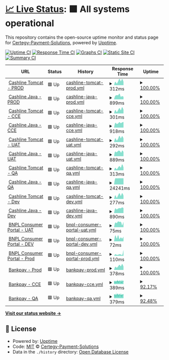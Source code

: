 # [📈 Live Status](https://Certegy-Payment-Solutions.github.io/cashline.uptime.monitor): <!--live status--> **🟩 All systems operational**

This repository contains the open-source uptime monitor and status page for [Certegy-Payment-Solutions](https://Certegy-Payment-Solutions.github.io/cashline.uptime.monitor), powered by [Upptime](https://github.com/upptime/upptime).

[![Uptime CI](https://github.com/Certegy-Payment-Solutions/cashline.uptime.monitor/workflows/Uptime%20CI/badge.svg)](https://github.com/Certegy-Payment-Solutions/cashline.uptime.tomcat/actions?query=workflow%3A%22Uptime+CI%22)
[![Response Time CI](https://github.com/Certegy-Payment-Solutions/cashline.uptime.monitor/workflows/Response%20Time%20CI/badge.svg)](https://github.com/Certegy-Payment-Solutions/cashline.uptime.tomcat/actions?query=workflow%3A%22Response+Time+CI%22)
[![Graphs CI](https://github.com/Certegy-Payment-Solutions/cashline.uptime.monitor/workflows/Graphs%20CI/badge.svg)](https://github.com/Certegy-Payment-Solutions/cashline.uptime.tomcat/actions?query=workflow%3A%22Graphs+CI%22)
[![Static Site CI](https://github.com/Certegy-Payment-Solutions/cashline.uptime.monitor/workflows/Static%20Site%20CI/badge.svg)](https://github.com/Certegy-Payment-Solutions/cashline.uptime.tomcat/actions?query=workflow%3A%22Static+Site+CI%22)
[![Summary CI](https://github.com/Certegy-Payment-Solutions/cashline.uptime.monitor/workflows/Summary%20CI/badge.svg)](https://github.com/Certegy-Payment-Solutions/cashline.uptime.tomcat/actions?query=workflow%3A%22Summary+CI%22)

<!--start: status pages-->
<!-- This summary is generated by Upptime (https://github.com/upptime/upptime) -->
<!-- Do not edit this manually, your changes will be overwritten -->
<!-- prettier-ignore -->
| URL | Status | History | Response Time | Uptime |
| --- | ------ | ------- | ------------- | ------ |
| <img alt="" src="https://icons.duckduckgo.com/ip3/certegycashline.com.ico" height="13"> [Cashline Tomcat - PROD](https://certegycashline.com/) | 🟩 Up | [cashline-tomcat-prod.yml](https://github.com/Certegy-Payment-Solutions/cashline.uptime.monitor/commits/HEAD/history/cashline-tomcat-prod.yml) | <details><summary><img alt="Response time graph" src="./graphs/cashline-tomcat-prod/response-time-week.png" height="20"> 312ms</summary><br><a href="https://Certegy-Payment-Solutions.github.io/cashline.uptime.monitor/history/cashline-tomcat-prod"><img alt="Response time 194" src="https://img.shields.io/endpoint?url=https%3A%2F%2Fraw.githubusercontent.com%2FCertegy-Payment-Solutions%2Fcashline.uptime.monitor%2FHEAD%2Fapi%2Fcashline-tomcat-prod%2Fresponse-time.json"></a><br><a href="https://Certegy-Payment-Solutions.github.io/cashline.uptime.monitor/history/cashline-tomcat-prod"><img alt="24-hour response time 453" src="https://img.shields.io/endpoint?url=https%3A%2F%2Fraw.githubusercontent.com%2FCertegy-Payment-Solutions%2Fcashline.uptime.monitor%2FHEAD%2Fapi%2Fcashline-tomcat-prod%2Fresponse-time-day.json"></a><br><a href="https://Certegy-Payment-Solutions.github.io/cashline.uptime.monitor/history/cashline-tomcat-prod"><img alt="7-day response time 312" src="https://img.shields.io/endpoint?url=https%3A%2F%2Fraw.githubusercontent.com%2FCertegy-Payment-Solutions%2Fcashline.uptime.monitor%2FHEAD%2Fapi%2Fcashline-tomcat-prod%2Fresponse-time-week.json"></a><br><a href="https://Certegy-Payment-Solutions.github.io/cashline.uptime.monitor/history/cashline-tomcat-prod"><img alt="30-day response time 286" src="https://img.shields.io/endpoint?url=https%3A%2F%2Fraw.githubusercontent.com%2FCertegy-Payment-Solutions%2Fcashline.uptime.monitor%2FHEAD%2Fapi%2Fcashline-tomcat-prod%2Fresponse-time-month.json"></a><br><a href="https://Certegy-Payment-Solutions.github.io/cashline.uptime.monitor/history/cashline-tomcat-prod"><img alt="1-year response time 194" src="https://img.shields.io/endpoint?url=https%3A%2F%2Fraw.githubusercontent.com%2FCertegy-Payment-Solutions%2Fcashline.uptime.monitor%2FHEAD%2Fapi%2Fcashline-tomcat-prod%2Fresponse-time-year.json"></a></details> | <details><summary><a href="https://Certegy-Payment-Solutions.github.io/cashline.uptime.monitor/history/cashline-tomcat-prod">100.00%</a></summary><a href="https://Certegy-Payment-Solutions.github.io/cashline.uptime.monitor/history/cashline-tomcat-prod"><img alt="All-time uptime 98.91%" src="https://img.shields.io/endpoint?url=https%3A%2F%2Fraw.githubusercontent.com%2FCertegy-Payment-Solutions%2Fcashline.uptime.monitor%2FHEAD%2Fapi%2Fcashline-tomcat-prod%2Fuptime.json"></a><br><a href="https://Certegy-Payment-Solutions.github.io/cashline.uptime.monitor/history/cashline-tomcat-prod"><img alt="24-hour uptime 100.00%" src="https://img.shields.io/endpoint?url=https%3A%2F%2Fraw.githubusercontent.com%2FCertegy-Payment-Solutions%2Fcashline.uptime.monitor%2FHEAD%2Fapi%2Fcashline-tomcat-prod%2Fuptime-day.json"></a><br><a href="https://Certegy-Payment-Solutions.github.io/cashline.uptime.monitor/history/cashline-tomcat-prod"><img alt="7-day uptime 100.00%" src="https://img.shields.io/endpoint?url=https%3A%2F%2Fraw.githubusercontent.com%2FCertegy-Payment-Solutions%2Fcashline.uptime.monitor%2FHEAD%2Fapi%2Fcashline-tomcat-prod%2Fuptime-week.json"></a><br><a href="https://Certegy-Payment-Solutions.github.io/cashline.uptime.monitor/history/cashline-tomcat-prod"><img alt="30-day uptime 100.00%" src="https://img.shields.io/endpoint?url=https%3A%2F%2Fraw.githubusercontent.com%2FCertegy-Payment-Solutions%2Fcashline.uptime.monitor%2FHEAD%2Fapi%2Fcashline-tomcat-prod%2Fuptime-month.json"></a><br><a href="https://Certegy-Payment-Solutions.github.io/cashline.uptime.monitor/history/cashline-tomcat-prod"><img alt="1-year uptime 98.91%" src="https://img.shields.io/endpoint?url=https%3A%2F%2Fraw.githubusercontent.com%2FCertegy-Payment-Solutions%2Fcashline.uptime.monitor%2FHEAD%2Fapi%2Fcashline-tomcat-prod%2Fuptime-year.json"></a></details>
| <img alt="" src="https://icons.duckduckgo.com/ip3/cashline.certegy.com.ico" height="13"> [Cashline Java - PROD](https://cashline.certegy.com/health) | 🟩 Up | [cashline-java-prod.yml](https://github.com/Certegy-Payment-Solutions/cashline.uptime.monitor/commits/HEAD/history/cashline-java-prod.yml) | <details><summary><img alt="Response time graph" src="./graphs/cashline-java-prod/response-time-week.png" height="20"> 899ms</summary><br><a href="https://Certegy-Payment-Solutions.github.io/cashline.uptime.monitor/history/cashline-java-prod"><img alt="Response time 680" src="https://img.shields.io/endpoint?url=https%3A%2F%2Fraw.githubusercontent.com%2FCertegy-Payment-Solutions%2Fcashline.uptime.monitor%2FHEAD%2Fapi%2Fcashline-java-prod%2Fresponse-time.json"></a><br><a href="https://Certegy-Payment-Solutions.github.io/cashline.uptime.monitor/history/cashline-java-prod"><img alt="24-hour response time 704" src="https://img.shields.io/endpoint?url=https%3A%2F%2Fraw.githubusercontent.com%2FCertegy-Payment-Solutions%2Fcashline.uptime.monitor%2FHEAD%2Fapi%2Fcashline-java-prod%2Fresponse-time-day.json"></a><br><a href="https://Certegy-Payment-Solutions.github.io/cashline.uptime.monitor/history/cashline-java-prod"><img alt="7-day response time 899" src="https://img.shields.io/endpoint?url=https%3A%2F%2Fraw.githubusercontent.com%2FCertegy-Payment-Solutions%2Fcashline.uptime.monitor%2FHEAD%2Fapi%2Fcashline-java-prod%2Fresponse-time-week.json"></a><br><a href="https://Certegy-Payment-Solutions.github.io/cashline.uptime.monitor/history/cashline-java-prod"><img alt="30-day response time 1031" src="https://img.shields.io/endpoint?url=https%3A%2F%2Fraw.githubusercontent.com%2FCertegy-Payment-Solutions%2Fcashline.uptime.monitor%2FHEAD%2Fapi%2Fcashline-java-prod%2Fresponse-time-month.json"></a><br><a href="https://Certegy-Payment-Solutions.github.io/cashline.uptime.monitor/history/cashline-java-prod"><img alt="1-year response time 680" src="https://img.shields.io/endpoint?url=https%3A%2F%2Fraw.githubusercontent.com%2FCertegy-Payment-Solutions%2Fcashline.uptime.monitor%2FHEAD%2Fapi%2Fcashline-java-prod%2Fresponse-time-year.json"></a></details> | <details><summary><a href="https://Certegy-Payment-Solutions.github.io/cashline.uptime.monitor/history/cashline-java-prod">100.00%</a></summary><a href="https://Certegy-Payment-Solutions.github.io/cashline.uptime.monitor/history/cashline-java-prod"><img alt="All-time uptime 98.91%" src="https://img.shields.io/endpoint?url=https%3A%2F%2Fraw.githubusercontent.com%2FCertegy-Payment-Solutions%2Fcashline.uptime.monitor%2FHEAD%2Fapi%2Fcashline-java-prod%2Fuptime.json"></a><br><a href="https://Certegy-Payment-Solutions.github.io/cashline.uptime.monitor/history/cashline-java-prod"><img alt="24-hour uptime 100.00%" src="https://img.shields.io/endpoint?url=https%3A%2F%2Fraw.githubusercontent.com%2FCertegy-Payment-Solutions%2Fcashline.uptime.monitor%2FHEAD%2Fapi%2Fcashline-java-prod%2Fuptime-day.json"></a><br><a href="https://Certegy-Payment-Solutions.github.io/cashline.uptime.monitor/history/cashline-java-prod"><img alt="7-day uptime 100.00%" src="https://img.shields.io/endpoint?url=https%3A%2F%2Fraw.githubusercontent.com%2FCertegy-Payment-Solutions%2Fcashline.uptime.monitor%2FHEAD%2Fapi%2Fcashline-java-prod%2Fuptime-week.json"></a><br><a href="https://Certegy-Payment-Solutions.github.io/cashline.uptime.monitor/history/cashline-java-prod"><img alt="30-day uptime 100.00%" src="https://img.shields.io/endpoint?url=https%3A%2F%2Fraw.githubusercontent.com%2FCertegy-Payment-Solutions%2Fcashline.uptime.monitor%2FHEAD%2Fapi%2Fcashline-java-prod%2Fuptime-month.json"></a><br><a href="https://Certegy-Payment-Solutions.github.io/cashline.uptime.monitor/history/cashline-java-prod"><img alt="1-year uptime 98.91%" src="https://img.shields.io/endpoint?url=https%3A%2F%2Fraw.githubusercontent.com%2FCertegy-Payment-Solutions%2Fcashline.uptime.monitor%2FHEAD%2Fapi%2Fcashline-java-prod%2Fuptime-year.json"></a></details>
| <img alt="" src="https://icons.duckduckgo.com/ip3/cce.certegycashline.com.ico" height="13"> [Cashline Tomcat - CCE](https://cce.certegycashline.com/) | 🟩 Up | [cashline-tomcat-cce.yml](https://github.com/Certegy-Payment-Solutions/cashline.uptime.monitor/commits/HEAD/history/cashline-tomcat-cce.yml) | <details><summary><img alt="Response time graph" src="./graphs/cashline-tomcat-cce/response-time-week.png" height="20"> 301ms</summary><br><a href="https://Certegy-Payment-Solutions.github.io/cashline.uptime.monitor/history/cashline-tomcat-cce"><img alt="Response time 197" src="https://img.shields.io/endpoint?url=https%3A%2F%2Fraw.githubusercontent.com%2FCertegy-Payment-Solutions%2Fcashline.uptime.monitor%2FHEAD%2Fapi%2Fcashline-tomcat-cce%2Fresponse-time.json"></a><br><a href="https://Certegy-Payment-Solutions.github.io/cashline.uptime.monitor/history/cashline-tomcat-cce"><img alt="24-hour response time 382" src="https://img.shields.io/endpoint?url=https%3A%2F%2Fraw.githubusercontent.com%2FCertegy-Payment-Solutions%2Fcashline.uptime.monitor%2FHEAD%2Fapi%2Fcashline-tomcat-cce%2Fresponse-time-day.json"></a><br><a href="https://Certegy-Payment-Solutions.github.io/cashline.uptime.monitor/history/cashline-tomcat-cce"><img alt="7-day response time 301" src="https://img.shields.io/endpoint?url=https%3A%2F%2Fraw.githubusercontent.com%2FCertegy-Payment-Solutions%2Fcashline.uptime.monitor%2FHEAD%2Fapi%2Fcashline-tomcat-cce%2Fresponse-time-week.json"></a><br><a href="https://Certegy-Payment-Solutions.github.io/cashline.uptime.monitor/history/cashline-tomcat-cce"><img alt="30-day response time 275" src="https://img.shields.io/endpoint?url=https%3A%2F%2Fraw.githubusercontent.com%2FCertegy-Payment-Solutions%2Fcashline.uptime.monitor%2FHEAD%2Fapi%2Fcashline-tomcat-cce%2Fresponse-time-month.json"></a><br><a href="https://Certegy-Payment-Solutions.github.io/cashline.uptime.monitor/history/cashline-tomcat-cce"><img alt="1-year response time 197" src="https://img.shields.io/endpoint?url=https%3A%2F%2Fraw.githubusercontent.com%2FCertegy-Payment-Solutions%2Fcashline.uptime.monitor%2FHEAD%2Fapi%2Fcashline-tomcat-cce%2Fresponse-time-year.json"></a></details> | <details><summary><a href="https://Certegy-Payment-Solutions.github.io/cashline.uptime.monitor/history/cashline-tomcat-cce">100.00%</a></summary><a href="https://Certegy-Payment-Solutions.github.io/cashline.uptime.monitor/history/cashline-tomcat-cce"><img alt="All-time uptime 99.22%" src="https://img.shields.io/endpoint?url=https%3A%2F%2Fraw.githubusercontent.com%2FCertegy-Payment-Solutions%2Fcashline.uptime.monitor%2FHEAD%2Fapi%2Fcashline-tomcat-cce%2Fuptime.json"></a><br><a href="https://Certegy-Payment-Solutions.github.io/cashline.uptime.monitor/history/cashline-tomcat-cce"><img alt="24-hour uptime 100.00%" src="https://img.shields.io/endpoint?url=https%3A%2F%2Fraw.githubusercontent.com%2FCertegy-Payment-Solutions%2Fcashline.uptime.monitor%2FHEAD%2Fapi%2Fcashline-tomcat-cce%2Fuptime-day.json"></a><br><a href="https://Certegy-Payment-Solutions.github.io/cashline.uptime.monitor/history/cashline-tomcat-cce"><img alt="7-day uptime 100.00%" src="https://img.shields.io/endpoint?url=https%3A%2F%2Fraw.githubusercontent.com%2FCertegy-Payment-Solutions%2Fcashline.uptime.monitor%2FHEAD%2Fapi%2Fcashline-tomcat-cce%2Fuptime-week.json"></a><br><a href="https://Certegy-Payment-Solutions.github.io/cashline.uptime.monitor/history/cashline-tomcat-cce"><img alt="30-day uptime 100.00%" src="https://img.shields.io/endpoint?url=https%3A%2F%2Fraw.githubusercontent.com%2FCertegy-Payment-Solutions%2Fcashline.uptime.monitor%2FHEAD%2Fapi%2Fcashline-tomcat-cce%2Fuptime-month.json"></a><br><a href="https://Certegy-Payment-Solutions.github.io/cashline.uptime.monitor/history/cashline-tomcat-cce"><img alt="1-year uptime 99.22%" src="https://img.shields.io/endpoint?url=https%3A%2F%2Fraw.githubusercontent.com%2FCertegy-Payment-Solutions%2Fcashline.uptime.monitor%2FHEAD%2Fapi%2Fcashline-tomcat-cce%2Fuptime-year.json"></a></details>
| <img alt="" src="https://icons.duckduckgo.com/ip3/cce.cashline.certegy.com.ico" height="13"> [Cashline Java - CCE](https://cce.cashline.certegy.com/health) | 🟩 Up | [cashline-java-cce.yml](https://github.com/Certegy-Payment-Solutions/cashline.uptime.monitor/commits/HEAD/history/cashline-java-cce.yml) | <details><summary><img alt="Response time graph" src="./graphs/cashline-java-cce/response-time-week.png" height="20"> 918ms</summary><br><a href="https://Certegy-Payment-Solutions.github.io/cashline.uptime.monitor/history/cashline-java-cce"><img alt="Response time 2161" src="https://img.shields.io/endpoint?url=https%3A%2F%2Fraw.githubusercontent.com%2FCertegy-Payment-Solutions%2Fcashline.uptime.monitor%2FHEAD%2Fapi%2Fcashline-java-cce%2Fresponse-time.json"></a><br><a href="https://Certegy-Payment-Solutions.github.io/cashline.uptime.monitor/history/cashline-java-cce"><img alt="24-hour response time 1002" src="https://img.shields.io/endpoint?url=https%3A%2F%2Fraw.githubusercontent.com%2FCertegy-Payment-Solutions%2Fcashline.uptime.monitor%2FHEAD%2Fapi%2Fcashline-java-cce%2Fresponse-time-day.json"></a><br><a href="https://Certegy-Payment-Solutions.github.io/cashline.uptime.monitor/history/cashline-java-cce"><img alt="7-day response time 918" src="https://img.shields.io/endpoint?url=https%3A%2F%2Fraw.githubusercontent.com%2FCertegy-Payment-Solutions%2Fcashline.uptime.monitor%2FHEAD%2Fapi%2Fcashline-java-cce%2Fresponse-time-week.json"></a><br><a href="https://Certegy-Payment-Solutions.github.io/cashline.uptime.monitor/history/cashline-java-cce"><img alt="30-day response time 975" src="https://img.shields.io/endpoint?url=https%3A%2F%2Fraw.githubusercontent.com%2FCertegy-Payment-Solutions%2Fcashline.uptime.monitor%2FHEAD%2Fapi%2Fcashline-java-cce%2Fresponse-time-month.json"></a><br><a href="https://Certegy-Payment-Solutions.github.io/cashline.uptime.monitor/history/cashline-java-cce"><img alt="1-year response time 2161" src="https://img.shields.io/endpoint?url=https%3A%2F%2Fraw.githubusercontent.com%2FCertegy-Payment-Solutions%2Fcashline.uptime.monitor%2FHEAD%2Fapi%2Fcashline-java-cce%2Fresponse-time-year.json"></a></details> | <details><summary><a href="https://Certegy-Payment-Solutions.github.io/cashline.uptime.monitor/history/cashline-java-cce">100.00%</a></summary><a href="https://Certegy-Payment-Solutions.github.io/cashline.uptime.monitor/history/cashline-java-cce"><img alt="All-time uptime 98.77%" src="https://img.shields.io/endpoint?url=https%3A%2F%2Fraw.githubusercontent.com%2FCertegy-Payment-Solutions%2Fcashline.uptime.monitor%2FHEAD%2Fapi%2Fcashline-java-cce%2Fuptime.json"></a><br><a href="https://Certegy-Payment-Solutions.github.io/cashline.uptime.monitor/history/cashline-java-cce"><img alt="24-hour uptime 100.00%" src="https://img.shields.io/endpoint?url=https%3A%2F%2Fraw.githubusercontent.com%2FCertegy-Payment-Solutions%2Fcashline.uptime.monitor%2FHEAD%2Fapi%2Fcashline-java-cce%2Fuptime-day.json"></a><br><a href="https://Certegy-Payment-Solutions.github.io/cashline.uptime.monitor/history/cashline-java-cce"><img alt="7-day uptime 100.00%" src="https://img.shields.io/endpoint?url=https%3A%2F%2Fraw.githubusercontent.com%2FCertegy-Payment-Solutions%2Fcashline.uptime.monitor%2FHEAD%2Fapi%2Fcashline-java-cce%2Fuptime-week.json"></a><br><a href="https://Certegy-Payment-Solutions.github.io/cashline.uptime.monitor/history/cashline-java-cce"><img alt="30-day uptime 100.00%" src="https://img.shields.io/endpoint?url=https%3A%2F%2Fraw.githubusercontent.com%2FCertegy-Payment-Solutions%2Fcashline.uptime.monitor%2FHEAD%2Fapi%2Fcashline-java-cce%2Fuptime-month.json"></a><br><a href="https://Certegy-Payment-Solutions.github.io/cashline.uptime.monitor/history/cashline-java-cce"><img alt="1-year uptime 98.77%" src="https://img.shields.io/endpoint?url=https%3A%2F%2Fraw.githubusercontent.com%2FCertegy-Payment-Solutions%2Fcashline.uptime.monitor%2FHEAD%2Fapi%2Fcashline-java-cce%2Fuptime-year.json"></a></details>
| <img alt="" src="https://icons.duckduckgo.com/ip3/uat.certegycashline.com.ico" height="13"> [Cashline Tomcat - UAT](https://uat.certegycashline.com/) | 🟩 Up | [cashline-tomcat-uat.yml](https://github.com/Certegy-Payment-Solutions/cashline.uptime.monitor/commits/HEAD/history/cashline-tomcat-uat.yml) | <details><summary><img alt="Response time graph" src="./graphs/cashline-tomcat-uat/response-time-week.png" height="20"> 292ms</summary><br><a href="https://Certegy-Payment-Solutions.github.io/cashline.uptime.monitor/history/cashline-tomcat-uat"><img alt="Response time 227" src="https://img.shields.io/endpoint?url=https%3A%2F%2Fraw.githubusercontent.com%2FCertegy-Payment-Solutions%2Fcashline.uptime.monitor%2FHEAD%2Fapi%2Fcashline-tomcat-uat%2Fresponse-time.json"></a><br><a href="https://Certegy-Payment-Solutions.github.io/cashline.uptime.monitor/history/cashline-tomcat-uat"><img alt="24-hour response time 367" src="https://img.shields.io/endpoint?url=https%3A%2F%2Fraw.githubusercontent.com%2FCertegy-Payment-Solutions%2Fcashline.uptime.monitor%2FHEAD%2Fapi%2Fcashline-tomcat-uat%2Fresponse-time-day.json"></a><br><a href="https://Certegy-Payment-Solutions.github.io/cashline.uptime.monitor/history/cashline-tomcat-uat"><img alt="7-day response time 292" src="https://img.shields.io/endpoint?url=https%3A%2F%2Fraw.githubusercontent.com%2FCertegy-Payment-Solutions%2Fcashline.uptime.monitor%2FHEAD%2Fapi%2Fcashline-tomcat-uat%2Fresponse-time-week.json"></a><br><a href="https://Certegy-Payment-Solutions.github.io/cashline.uptime.monitor/history/cashline-tomcat-uat"><img alt="30-day response time 270" src="https://img.shields.io/endpoint?url=https%3A%2F%2Fraw.githubusercontent.com%2FCertegy-Payment-Solutions%2Fcashline.uptime.monitor%2FHEAD%2Fapi%2Fcashline-tomcat-uat%2Fresponse-time-month.json"></a><br><a href="https://Certegy-Payment-Solutions.github.io/cashline.uptime.monitor/history/cashline-tomcat-uat"><img alt="1-year response time 227" src="https://img.shields.io/endpoint?url=https%3A%2F%2Fraw.githubusercontent.com%2FCertegy-Payment-Solutions%2Fcashline.uptime.monitor%2FHEAD%2Fapi%2Fcashline-tomcat-uat%2Fresponse-time-year.json"></a></details> | <details><summary><a href="https://Certegy-Payment-Solutions.github.io/cashline.uptime.monitor/history/cashline-tomcat-uat">100.00%</a></summary><a href="https://Certegy-Payment-Solutions.github.io/cashline.uptime.monitor/history/cashline-tomcat-uat"><img alt="All-time uptime 99.22%" src="https://img.shields.io/endpoint?url=https%3A%2F%2Fraw.githubusercontent.com%2FCertegy-Payment-Solutions%2Fcashline.uptime.monitor%2FHEAD%2Fapi%2Fcashline-tomcat-uat%2Fuptime.json"></a><br><a href="https://Certegy-Payment-Solutions.github.io/cashline.uptime.monitor/history/cashline-tomcat-uat"><img alt="24-hour uptime 100.00%" src="https://img.shields.io/endpoint?url=https%3A%2F%2Fraw.githubusercontent.com%2FCertegy-Payment-Solutions%2Fcashline.uptime.monitor%2FHEAD%2Fapi%2Fcashline-tomcat-uat%2Fuptime-day.json"></a><br><a href="https://Certegy-Payment-Solutions.github.io/cashline.uptime.monitor/history/cashline-tomcat-uat"><img alt="7-day uptime 100.00%" src="https://img.shields.io/endpoint?url=https%3A%2F%2Fraw.githubusercontent.com%2FCertegy-Payment-Solutions%2Fcashline.uptime.monitor%2FHEAD%2Fapi%2Fcashline-tomcat-uat%2Fuptime-week.json"></a><br><a href="https://Certegy-Payment-Solutions.github.io/cashline.uptime.monitor/history/cashline-tomcat-uat"><img alt="30-day uptime 100.00%" src="https://img.shields.io/endpoint?url=https%3A%2F%2Fraw.githubusercontent.com%2FCertegy-Payment-Solutions%2Fcashline.uptime.monitor%2FHEAD%2Fapi%2Fcashline-tomcat-uat%2Fuptime-month.json"></a><br><a href="https://Certegy-Payment-Solutions.github.io/cashline.uptime.monitor/history/cashline-tomcat-uat"><img alt="1-year uptime 99.22%" src="https://img.shields.io/endpoint?url=https%3A%2F%2Fraw.githubusercontent.com%2FCertegy-Payment-Solutions%2Fcashline.uptime.monitor%2FHEAD%2Fapi%2Fcashline-tomcat-uat%2Fuptime-year.json"></a></details>
| <img alt="" src="https://icons.duckduckgo.com/ip3/uat.cashline.certegy.com.ico" height="13"> [Cashline Java - UAT](https://uat.cashline.certegy.com/health) | 🟩 Up | [cashline-java-uat.yml](https://github.com/Certegy-Payment-Solutions/cashline.uptime.monitor/commits/HEAD/history/cashline-java-uat.yml) | <details><summary><img alt="Response time graph" src="./graphs/cashline-java-uat/response-time-week.png" height="20"> 889ms</summary><br><a href="https://Certegy-Payment-Solutions.github.io/cashline.uptime.monitor/history/cashline-java-uat"><img alt="Response time 731" src="https://img.shields.io/endpoint?url=https%3A%2F%2Fraw.githubusercontent.com%2FCertegy-Payment-Solutions%2Fcashline.uptime.monitor%2FHEAD%2Fapi%2Fcashline-java-uat%2Fresponse-time.json"></a><br><a href="https://Certegy-Payment-Solutions.github.io/cashline.uptime.monitor/history/cashline-java-uat"><img alt="24-hour response time 974" src="https://img.shields.io/endpoint?url=https%3A%2F%2Fraw.githubusercontent.com%2FCertegy-Payment-Solutions%2Fcashline.uptime.monitor%2FHEAD%2Fapi%2Fcashline-java-uat%2Fresponse-time-day.json"></a><br><a href="https://Certegy-Payment-Solutions.github.io/cashline.uptime.monitor/history/cashline-java-uat"><img alt="7-day response time 889" src="https://img.shields.io/endpoint?url=https%3A%2F%2Fraw.githubusercontent.com%2FCertegy-Payment-Solutions%2Fcashline.uptime.monitor%2FHEAD%2Fapi%2Fcashline-java-uat%2Fresponse-time-week.json"></a><br><a href="https://Certegy-Payment-Solutions.github.io/cashline.uptime.monitor/history/cashline-java-uat"><img alt="30-day response time 948" src="https://img.shields.io/endpoint?url=https%3A%2F%2Fraw.githubusercontent.com%2FCertegy-Payment-Solutions%2Fcashline.uptime.monitor%2FHEAD%2Fapi%2Fcashline-java-uat%2Fresponse-time-month.json"></a><br><a href="https://Certegy-Payment-Solutions.github.io/cashline.uptime.monitor/history/cashline-java-uat"><img alt="1-year response time 731" src="https://img.shields.io/endpoint?url=https%3A%2F%2Fraw.githubusercontent.com%2FCertegy-Payment-Solutions%2Fcashline.uptime.monitor%2FHEAD%2Fapi%2Fcashline-java-uat%2Fresponse-time-year.json"></a></details> | <details><summary><a href="https://Certegy-Payment-Solutions.github.io/cashline.uptime.monitor/history/cashline-java-uat">100.00%</a></summary><a href="https://Certegy-Payment-Solutions.github.io/cashline.uptime.monitor/history/cashline-java-uat"><img alt="All-time uptime 98.76%" src="https://img.shields.io/endpoint?url=https%3A%2F%2Fraw.githubusercontent.com%2FCertegy-Payment-Solutions%2Fcashline.uptime.monitor%2FHEAD%2Fapi%2Fcashline-java-uat%2Fuptime.json"></a><br><a href="https://Certegy-Payment-Solutions.github.io/cashline.uptime.monitor/history/cashline-java-uat"><img alt="24-hour uptime 100.00%" src="https://img.shields.io/endpoint?url=https%3A%2F%2Fraw.githubusercontent.com%2FCertegy-Payment-Solutions%2Fcashline.uptime.monitor%2FHEAD%2Fapi%2Fcashline-java-uat%2Fuptime-day.json"></a><br><a href="https://Certegy-Payment-Solutions.github.io/cashline.uptime.monitor/history/cashline-java-uat"><img alt="7-day uptime 100.00%" src="https://img.shields.io/endpoint?url=https%3A%2F%2Fraw.githubusercontent.com%2FCertegy-Payment-Solutions%2Fcashline.uptime.monitor%2FHEAD%2Fapi%2Fcashline-java-uat%2Fuptime-week.json"></a><br><a href="https://Certegy-Payment-Solutions.github.io/cashline.uptime.monitor/history/cashline-java-uat"><img alt="30-day uptime 100.00%" src="https://img.shields.io/endpoint?url=https%3A%2F%2Fraw.githubusercontent.com%2FCertegy-Payment-Solutions%2Fcashline.uptime.monitor%2FHEAD%2Fapi%2Fcashline-java-uat%2Fuptime-month.json"></a><br><a href="https://Certegy-Payment-Solutions.github.io/cashline.uptime.monitor/history/cashline-java-uat"><img alt="1-year uptime 98.76%" src="https://img.shields.io/endpoint?url=https%3A%2F%2Fraw.githubusercontent.com%2FCertegy-Payment-Solutions%2Fcashline.uptime.monitor%2FHEAD%2Fapi%2Fcashline-java-uat%2Fuptime-year.json"></a></details>
| <img alt="" src="https://icons.duckduckgo.com/ip3/qa.certegycashline.com.ico" height="13"> [Cashline Tomcat - QA](https://qa.certegycashline.com/) | 🟩 Up | [cashline-tomcat-qa.yml](https://github.com/Certegy-Payment-Solutions/cashline.uptime.monitor/commits/HEAD/history/cashline-tomcat-qa.yml) | <details><summary><img alt="Response time graph" src="./graphs/cashline-tomcat-qa/response-time-week.png" height="20"> 313ms</summary><br><a href="https://Certegy-Payment-Solutions.github.io/cashline.uptime.monitor/history/cashline-tomcat-qa"><img alt="Response time 265" src="https://img.shields.io/endpoint?url=https%3A%2F%2Fraw.githubusercontent.com%2FCertegy-Payment-Solutions%2Fcashline.uptime.monitor%2FHEAD%2Fapi%2Fcashline-tomcat-qa%2Fresponse-time.json"></a><br><a href="https://Certegy-Payment-Solutions.github.io/cashline.uptime.monitor/history/cashline-tomcat-qa"><img alt="24-hour response time 405" src="https://img.shields.io/endpoint?url=https%3A%2F%2Fraw.githubusercontent.com%2FCertegy-Payment-Solutions%2Fcashline.uptime.monitor%2FHEAD%2Fapi%2Fcashline-tomcat-qa%2Fresponse-time-day.json"></a><br><a href="https://Certegy-Payment-Solutions.github.io/cashline.uptime.monitor/history/cashline-tomcat-qa"><img alt="7-day response time 313" src="https://img.shields.io/endpoint?url=https%3A%2F%2Fraw.githubusercontent.com%2FCertegy-Payment-Solutions%2Fcashline.uptime.monitor%2FHEAD%2Fapi%2Fcashline-tomcat-qa%2Fresponse-time-week.json"></a><br><a href="https://Certegy-Payment-Solutions.github.io/cashline.uptime.monitor/history/cashline-tomcat-qa"><img alt="30-day response time 271" src="https://img.shields.io/endpoint?url=https%3A%2F%2Fraw.githubusercontent.com%2FCertegy-Payment-Solutions%2Fcashline.uptime.monitor%2FHEAD%2Fapi%2Fcashline-tomcat-qa%2Fresponse-time-month.json"></a><br><a href="https://Certegy-Payment-Solutions.github.io/cashline.uptime.monitor/history/cashline-tomcat-qa"><img alt="1-year response time 265" src="https://img.shields.io/endpoint?url=https%3A%2F%2Fraw.githubusercontent.com%2FCertegy-Payment-Solutions%2Fcashline.uptime.monitor%2FHEAD%2Fapi%2Fcashline-tomcat-qa%2Fresponse-time-year.json"></a></details> | <details><summary><a href="https://Certegy-Payment-Solutions.github.io/cashline.uptime.monitor/history/cashline-tomcat-qa">100.00%</a></summary><a href="https://Certegy-Payment-Solutions.github.io/cashline.uptime.monitor/history/cashline-tomcat-qa"><img alt="All-time uptime 100.00%" src="https://img.shields.io/endpoint?url=https%3A%2F%2Fraw.githubusercontent.com%2FCertegy-Payment-Solutions%2Fcashline.uptime.monitor%2FHEAD%2Fapi%2Fcashline-tomcat-qa%2Fuptime.json"></a><br><a href="https://Certegy-Payment-Solutions.github.io/cashline.uptime.monitor/history/cashline-tomcat-qa"><img alt="24-hour uptime 100.00%" src="https://img.shields.io/endpoint?url=https%3A%2F%2Fraw.githubusercontent.com%2FCertegy-Payment-Solutions%2Fcashline.uptime.monitor%2FHEAD%2Fapi%2Fcashline-tomcat-qa%2Fuptime-day.json"></a><br><a href="https://Certegy-Payment-Solutions.github.io/cashline.uptime.monitor/history/cashline-tomcat-qa"><img alt="7-day uptime 100.00%" src="https://img.shields.io/endpoint?url=https%3A%2F%2Fraw.githubusercontent.com%2FCertegy-Payment-Solutions%2Fcashline.uptime.monitor%2FHEAD%2Fapi%2Fcashline-tomcat-qa%2Fuptime-week.json"></a><br><a href="https://Certegy-Payment-Solutions.github.io/cashline.uptime.monitor/history/cashline-tomcat-qa"><img alt="30-day uptime 100.00%" src="https://img.shields.io/endpoint?url=https%3A%2F%2Fraw.githubusercontent.com%2FCertegy-Payment-Solutions%2Fcashline.uptime.monitor%2FHEAD%2Fapi%2Fcashline-tomcat-qa%2Fuptime-month.json"></a><br><a href="https://Certegy-Payment-Solutions.github.io/cashline.uptime.monitor/history/cashline-tomcat-qa"><img alt="1-year uptime 100.00%" src="https://img.shields.io/endpoint?url=https%3A%2F%2Fraw.githubusercontent.com%2FCertegy-Payment-Solutions%2Fcashline.uptime.monitor%2FHEAD%2Fapi%2Fcashline-tomcat-qa%2Fuptime-year.json"></a></details>
| <img alt="" src="https://icons.duckduckgo.com/ip3/qa.cashline.certegy.com.ico" height="13"> [Cashline Java - QA](https://qa.cashline.certegy.com/health) | 🟩 Up | [cashline-java-qa.yml](https://github.com/Certegy-Payment-Solutions/cashline.uptime.monitor/commits/HEAD/history/cashline-java-qa.yml) | <details><summary><img alt="Response time graph" src="./graphs/cashline-java-qa/response-time-week.png" height="20"> 24241ms</summary><br><a href="https://Certegy-Payment-Solutions.github.io/cashline.uptime.monitor/history/cashline-java-qa"><img alt="Response time 11590" src="https://img.shields.io/endpoint?url=https%3A%2F%2Fraw.githubusercontent.com%2FCertegy-Payment-Solutions%2Fcashline.uptime.monitor%2FHEAD%2Fapi%2Fcashline-java-qa%2Fresponse-time.json"></a><br><a href="https://Certegy-Payment-Solutions.github.io/cashline.uptime.monitor/history/cashline-java-qa"><img alt="24-hour response time 24309" src="https://img.shields.io/endpoint?url=https%3A%2F%2Fraw.githubusercontent.com%2FCertegy-Payment-Solutions%2Fcashline.uptime.monitor%2FHEAD%2Fapi%2Fcashline-java-qa%2Fresponse-time-day.json"></a><br><a href="https://Certegy-Payment-Solutions.github.io/cashline.uptime.monitor/history/cashline-java-qa"><img alt="7-day response time 24241" src="https://img.shields.io/endpoint?url=https%3A%2F%2Fraw.githubusercontent.com%2FCertegy-Payment-Solutions%2Fcashline.uptime.monitor%2FHEAD%2Fapi%2Fcashline-java-qa%2Fresponse-time-week.json"></a><br><a href="https://Certegy-Payment-Solutions.github.io/cashline.uptime.monitor/history/cashline-java-qa"><img alt="30-day response time 24227" src="https://img.shields.io/endpoint?url=https%3A%2F%2Fraw.githubusercontent.com%2FCertegy-Payment-Solutions%2Fcashline.uptime.monitor%2FHEAD%2Fapi%2Fcashline-java-qa%2Fresponse-time-month.json"></a><br><a href="https://Certegy-Payment-Solutions.github.io/cashline.uptime.monitor/history/cashline-java-qa"><img alt="1-year response time 11590" src="https://img.shields.io/endpoint?url=https%3A%2F%2Fraw.githubusercontent.com%2FCertegy-Payment-Solutions%2Fcashline.uptime.monitor%2FHEAD%2Fapi%2Fcashline-java-qa%2Fresponse-time-year.json"></a></details> | <details><summary><a href="https://Certegy-Payment-Solutions.github.io/cashline.uptime.monitor/history/cashline-java-qa">100.00%</a></summary><a href="https://Certegy-Payment-Solutions.github.io/cashline.uptime.monitor/history/cashline-java-qa"><img alt="All-time uptime 79.61%" src="https://img.shields.io/endpoint?url=https%3A%2F%2Fraw.githubusercontent.com%2FCertegy-Payment-Solutions%2Fcashline.uptime.monitor%2FHEAD%2Fapi%2Fcashline-java-qa%2Fuptime.json"></a><br><a href="https://Certegy-Payment-Solutions.github.io/cashline.uptime.monitor/history/cashline-java-qa"><img alt="24-hour uptime 100.00%" src="https://img.shields.io/endpoint?url=https%3A%2F%2Fraw.githubusercontent.com%2FCertegy-Payment-Solutions%2Fcashline.uptime.monitor%2FHEAD%2Fapi%2Fcashline-java-qa%2Fuptime-day.json"></a><br><a href="https://Certegy-Payment-Solutions.github.io/cashline.uptime.monitor/history/cashline-java-qa"><img alt="7-day uptime 100.00%" src="https://img.shields.io/endpoint?url=https%3A%2F%2Fraw.githubusercontent.com%2FCertegy-Payment-Solutions%2Fcashline.uptime.monitor%2FHEAD%2Fapi%2Fcashline-java-qa%2Fuptime-week.json"></a><br><a href="https://Certegy-Payment-Solutions.github.io/cashline.uptime.monitor/history/cashline-java-qa"><img alt="30-day uptime 100.00%" src="https://img.shields.io/endpoint?url=https%3A%2F%2Fraw.githubusercontent.com%2FCertegy-Payment-Solutions%2Fcashline.uptime.monitor%2FHEAD%2Fapi%2Fcashline-java-qa%2Fuptime-month.json"></a><br><a href="https://Certegy-Payment-Solutions.github.io/cashline.uptime.monitor/history/cashline-java-qa"><img alt="1-year uptime 79.61%" src="https://img.shields.io/endpoint?url=https%3A%2F%2Fraw.githubusercontent.com%2FCertegy-Payment-Solutions%2Fcashline.uptime.monitor%2FHEAD%2Fapi%2Fcashline-java-qa%2Fuptime-year.json"></a></details>
| <img alt="" src="https://icons.duckduckgo.com/ip3/dev.certegycashline.com.ico" height="13"> [Cashline Tomcat - Dev](https://dev.certegycashline.com/) | 🟩 Up | [cashline-tomcat-dev.yml](https://github.com/Certegy-Payment-Solutions/cashline.uptime.monitor/commits/HEAD/history/cashline-tomcat-dev.yml) | <details><summary><img alt="Response time graph" src="./graphs/cashline-tomcat-dev/response-time-week.png" height="20"> 277ms</summary><br><a href="https://Certegy-Payment-Solutions.github.io/cashline.uptime.monitor/history/cashline-tomcat-dev"><img alt="Response time 250" src="https://img.shields.io/endpoint?url=https%3A%2F%2Fraw.githubusercontent.com%2FCertegy-Payment-Solutions%2Fcashline.uptime.monitor%2FHEAD%2Fapi%2Fcashline-tomcat-dev%2Fresponse-time.json"></a><br><a href="https://Certegy-Payment-Solutions.github.io/cashline.uptime.monitor/history/cashline-tomcat-dev"><img alt="24-hour response time 409" src="https://img.shields.io/endpoint?url=https%3A%2F%2Fraw.githubusercontent.com%2FCertegy-Payment-Solutions%2Fcashline.uptime.monitor%2FHEAD%2Fapi%2Fcashline-tomcat-dev%2Fresponse-time-day.json"></a><br><a href="https://Certegy-Payment-Solutions.github.io/cashline.uptime.monitor/history/cashline-tomcat-dev"><img alt="7-day response time 277" src="https://img.shields.io/endpoint?url=https%3A%2F%2Fraw.githubusercontent.com%2FCertegy-Payment-Solutions%2Fcashline.uptime.monitor%2FHEAD%2Fapi%2Fcashline-tomcat-dev%2Fresponse-time-week.json"></a><br><a href="https://Certegy-Payment-Solutions.github.io/cashline.uptime.monitor/history/cashline-tomcat-dev"><img alt="30-day response time 256" src="https://img.shields.io/endpoint?url=https%3A%2F%2Fraw.githubusercontent.com%2FCertegy-Payment-Solutions%2Fcashline.uptime.monitor%2FHEAD%2Fapi%2Fcashline-tomcat-dev%2Fresponse-time-month.json"></a><br><a href="https://Certegy-Payment-Solutions.github.io/cashline.uptime.monitor/history/cashline-tomcat-dev"><img alt="1-year response time 250" src="https://img.shields.io/endpoint?url=https%3A%2F%2Fraw.githubusercontent.com%2FCertegy-Payment-Solutions%2Fcashline.uptime.monitor%2FHEAD%2Fapi%2Fcashline-tomcat-dev%2Fresponse-time-year.json"></a></details> | <details><summary><a href="https://Certegy-Payment-Solutions.github.io/cashline.uptime.monitor/history/cashline-tomcat-dev">100.00%</a></summary><a href="https://Certegy-Payment-Solutions.github.io/cashline.uptime.monitor/history/cashline-tomcat-dev"><img alt="All-time uptime 46.48%" src="https://img.shields.io/endpoint?url=https%3A%2F%2Fraw.githubusercontent.com%2FCertegy-Payment-Solutions%2Fcashline.uptime.monitor%2FHEAD%2Fapi%2Fcashline-tomcat-dev%2Fuptime.json"></a><br><a href="https://Certegy-Payment-Solutions.github.io/cashline.uptime.monitor/history/cashline-tomcat-dev"><img alt="24-hour uptime 100.00%" src="https://img.shields.io/endpoint?url=https%3A%2F%2Fraw.githubusercontent.com%2FCertegy-Payment-Solutions%2Fcashline.uptime.monitor%2FHEAD%2Fapi%2Fcashline-tomcat-dev%2Fuptime-day.json"></a><br><a href="https://Certegy-Payment-Solutions.github.io/cashline.uptime.monitor/history/cashline-tomcat-dev"><img alt="7-day uptime 100.00%" src="https://img.shields.io/endpoint?url=https%3A%2F%2Fraw.githubusercontent.com%2FCertegy-Payment-Solutions%2Fcashline.uptime.monitor%2FHEAD%2Fapi%2Fcashline-tomcat-dev%2Fuptime-week.json"></a><br><a href="https://Certegy-Payment-Solutions.github.io/cashline.uptime.monitor/history/cashline-tomcat-dev"><img alt="30-day uptime 100.00%" src="https://img.shields.io/endpoint?url=https%3A%2F%2Fraw.githubusercontent.com%2FCertegy-Payment-Solutions%2Fcashline.uptime.monitor%2FHEAD%2Fapi%2Fcashline-tomcat-dev%2Fuptime-month.json"></a><br><a href="https://Certegy-Payment-Solutions.github.io/cashline.uptime.monitor/history/cashline-tomcat-dev"><img alt="1-year uptime 46.48%" src="https://img.shields.io/endpoint?url=https%3A%2F%2Fraw.githubusercontent.com%2FCertegy-Payment-Solutions%2Fcashline.uptime.monitor%2FHEAD%2Fapi%2Fcashline-tomcat-dev%2Fuptime-year.json"></a></details>
| <img alt="" src="https://icons.duckduckgo.com/ip3/dev.cashline.certegy.com.ico" height="13"> [Cashline Java - Dev](https://dev.cashline.certegy.com/health) | 🟩 Up | [cashline-java-dev.yml](https://github.com/Certegy-Payment-Solutions/cashline.uptime.monitor/commits/HEAD/history/cashline-java-dev.yml) | <details><summary><img alt="Response time graph" src="./graphs/cashline-java-dev/response-time-week.png" height="20"> 890ms</summary><br><a href="https://Certegy-Payment-Solutions.github.io/cashline.uptime.monitor/history/cashline-java-dev"><img alt="Response time 2855" src="https://img.shields.io/endpoint?url=https%3A%2F%2Fraw.githubusercontent.com%2FCertegy-Payment-Solutions%2Fcashline.uptime.monitor%2FHEAD%2Fapi%2Fcashline-java-dev%2Fresponse-time.json"></a><br><a href="https://Certegy-Payment-Solutions.github.io/cashline.uptime.monitor/history/cashline-java-dev"><img alt="24-hour response time 871" src="https://img.shields.io/endpoint?url=https%3A%2F%2Fraw.githubusercontent.com%2FCertegy-Payment-Solutions%2Fcashline.uptime.monitor%2FHEAD%2Fapi%2Fcashline-java-dev%2Fresponse-time-day.json"></a><br><a href="https://Certegy-Payment-Solutions.github.io/cashline.uptime.monitor/history/cashline-java-dev"><img alt="7-day response time 890" src="https://img.shields.io/endpoint?url=https%3A%2F%2Fraw.githubusercontent.com%2FCertegy-Payment-Solutions%2Fcashline.uptime.monitor%2FHEAD%2Fapi%2Fcashline-java-dev%2Fresponse-time-week.json"></a><br><a href="https://Certegy-Payment-Solutions.github.io/cashline.uptime.monitor/history/cashline-java-dev"><img alt="30-day response time 1003" src="https://img.shields.io/endpoint?url=https%3A%2F%2Fraw.githubusercontent.com%2FCertegy-Payment-Solutions%2Fcashline.uptime.monitor%2FHEAD%2Fapi%2Fcashline-java-dev%2Fresponse-time-month.json"></a><br><a href="https://Certegy-Payment-Solutions.github.io/cashline.uptime.monitor/history/cashline-java-dev"><img alt="1-year response time 2855" src="https://img.shields.io/endpoint?url=https%3A%2F%2Fraw.githubusercontent.com%2FCertegy-Payment-Solutions%2Fcashline.uptime.monitor%2FHEAD%2Fapi%2Fcashline-java-dev%2Fresponse-time-year.json"></a></details> | <details><summary><a href="https://Certegy-Payment-Solutions.github.io/cashline.uptime.monitor/history/cashline-java-dev">100.00%</a></summary><a href="https://Certegy-Payment-Solutions.github.io/cashline.uptime.monitor/history/cashline-java-dev"><img alt="All-time uptime 46.48%" src="https://img.shields.io/endpoint?url=https%3A%2F%2Fraw.githubusercontent.com%2FCertegy-Payment-Solutions%2Fcashline.uptime.monitor%2FHEAD%2Fapi%2Fcashline-java-dev%2Fuptime.json"></a><br><a href="https://Certegy-Payment-Solutions.github.io/cashline.uptime.monitor/history/cashline-java-dev"><img alt="24-hour uptime 100.00%" src="https://img.shields.io/endpoint?url=https%3A%2F%2Fraw.githubusercontent.com%2FCertegy-Payment-Solutions%2Fcashline.uptime.monitor%2FHEAD%2Fapi%2Fcashline-java-dev%2Fuptime-day.json"></a><br><a href="https://Certegy-Payment-Solutions.github.io/cashline.uptime.monitor/history/cashline-java-dev"><img alt="7-day uptime 100.00%" src="https://img.shields.io/endpoint?url=https%3A%2F%2Fraw.githubusercontent.com%2FCertegy-Payment-Solutions%2Fcashline.uptime.monitor%2FHEAD%2Fapi%2Fcashline-java-dev%2Fuptime-week.json"></a><br><a href="https://Certegy-Payment-Solutions.github.io/cashline.uptime.monitor/history/cashline-java-dev"><img alt="30-day uptime 100.00%" src="https://img.shields.io/endpoint?url=https%3A%2F%2Fraw.githubusercontent.com%2FCertegy-Payment-Solutions%2Fcashline.uptime.monitor%2FHEAD%2Fapi%2Fcashline-java-dev%2Fuptime-month.json"></a><br><a href="https://Certegy-Payment-Solutions.github.io/cashline.uptime.monitor/history/cashline-java-dev"><img alt="1-year uptime 46.48%" src="https://img.shields.io/endpoint?url=https%3A%2F%2Fraw.githubusercontent.com%2FCertegy-Payment-Solutions%2Fcashline.uptime.monitor%2FHEAD%2Fapi%2Fcashline-java-dev%2Fuptime-year.json"></a></details>
| <img alt="" src="https://icons.duckduckgo.com/ip3/bnpl-consumer-portal-uat.certegy.com.ico" height="13"> [BNPL Consumer Portal - UAT](https://bnpl-consumer-portal-uat.certegy.com) | 🟩 Up | [bnpl-consumer-portal-uat.yml](https://github.com/Certegy-Payment-Solutions/cashline.uptime.monitor/commits/HEAD/history/bnpl-consumer-portal-uat.yml) | <details><summary><img alt="Response time graph" src="./graphs/bnpl-consumer-portal-uat/response-time-week.png" height="20"> 75ms</summary><br><a href="https://Certegy-Payment-Solutions.github.io/cashline.uptime.monitor/history/bnpl-consumer-portal-uat"><img alt="Response time 114" src="https://img.shields.io/endpoint?url=https%3A%2F%2Fraw.githubusercontent.com%2FCertegy-Payment-Solutions%2Fcashline.uptime.monitor%2FHEAD%2Fapi%2Fbnpl-consumer-portal-uat%2Fresponse-time.json"></a><br><a href="https://Certegy-Payment-Solutions.github.io/cashline.uptime.monitor/history/bnpl-consumer-portal-uat"><img alt="24-hour response time 37" src="https://img.shields.io/endpoint?url=https%3A%2F%2Fraw.githubusercontent.com%2FCertegy-Payment-Solutions%2Fcashline.uptime.monitor%2FHEAD%2Fapi%2Fbnpl-consumer-portal-uat%2Fresponse-time-day.json"></a><br><a href="https://Certegy-Payment-Solutions.github.io/cashline.uptime.monitor/history/bnpl-consumer-portal-uat"><img alt="7-day response time 75" src="https://img.shields.io/endpoint?url=https%3A%2F%2Fraw.githubusercontent.com%2FCertegy-Payment-Solutions%2Fcashline.uptime.monitor%2FHEAD%2Fapi%2Fbnpl-consumer-portal-uat%2Fresponse-time-week.json"></a><br><a href="https://Certegy-Payment-Solutions.github.io/cashline.uptime.monitor/history/bnpl-consumer-portal-uat"><img alt="30-day response time 81" src="https://img.shields.io/endpoint?url=https%3A%2F%2Fraw.githubusercontent.com%2FCertegy-Payment-Solutions%2Fcashline.uptime.monitor%2FHEAD%2Fapi%2Fbnpl-consumer-portal-uat%2Fresponse-time-month.json"></a><br><a href="https://Certegy-Payment-Solutions.github.io/cashline.uptime.monitor/history/bnpl-consumer-portal-uat"><img alt="1-year response time 114" src="https://img.shields.io/endpoint?url=https%3A%2F%2Fraw.githubusercontent.com%2FCertegy-Payment-Solutions%2Fcashline.uptime.monitor%2FHEAD%2Fapi%2Fbnpl-consumer-portal-uat%2Fresponse-time-year.json"></a></details> | <details><summary><a href="https://Certegy-Payment-Solutions.github.io/cashline.uptime.monitor/history/bnpl-consumer-portal-uat">100.00%</a></summary><a href="https://Certegy-Payment-Solutions.github.io/cashline.uptime.monitor/history/bnpl-consumer-portal-uat"><img alt="All-time uptime 100.00%" src="https://img.shields.io/endpoint?url=https%3A%2F%2Fraw.githubusercontent.com%2FCertegy-Payment-Solutions%2Fcashline.uptime.monitor%2FHEAD%2Fapi%2Fbnpl-consumer-portal-uat%2Fuptime.json"></a><br><a href="https://Certegy-Payment-Solutions.github.io/cashline.uptime.monitor/history/bnpl-consumer-portal-uat"><img alt="24-hour uptime 100.00%" src="https://img.shields.io/endpoint?url=https%3A%2F%2Fraw.githubusercontent.com%2FCertegy-Payment-Solutions%2Fcashline.uptime.monitor%2FHEAD%2Fapi%2Fbnpl-consumer-portal-uat%2Fuptime-day.json"></a><br><a href="https://Certegy-Payment-Solutions.github.io/cashline.uptime.monitor/history/bnpl-consumer-portal-uat"><img alt="7-day uptime 100.00%" src="https://img.shields.io/endpoint?url=https%3A%2F%2Fraw.githubusercontent.com%2FCertegy-Payment-Solutions%2Fcashline.uptime.monitor%2FHEAD%2Fapi%2Fbnpl-consumer-portal-uat%2Fuptime-week.json"></a><br><a href="https://Certegy-Payment-Solutions.github.io/cashline.uptime.monitor/history/bnpl-consumer-portal-uat"><img alt="30-day uptime 100.00%" src="https://img.shields.io/endpoint?url=https%3A%2F%2Fraw.githubusercontent.com%2FCertegy-Payment-Solutions%2Fcashline.uptime.monitor%2FHEAD%2Fapi%2Fbnpl-consumer-portal-uat%2Fuptime-month.json"></a><br><a href="https://Certegy-Payment-Solutions.github.io/cashline.uptime.monitor/history/bnpl-consumer-portal-uat"><img alt="1-year uptime 100.00%" src="https://img.shields.io/endpoint?url=https%3A%2F%2Fraw.githubusercontent.com%2FCertegy-Payment-Solutions%2Fcashline.uptime.monitor%2FHEAD%2Fapi%2Fbnpl-consumer-portal-uat%2Fuptime-year.json"></a></details>
| <img alt="" src="https://icons.duckduckgo.com/ip3/bnpl-consumer-portal-dev.certegy.com.ico" height="13"> [BNPL Consumer Portal - DEV](https://bnpl-consumer-portal-dev.certegy.com) | 🟩 Up | [bnpl-consumer-portal-dev.yml](https://github.com/Certegy-Payment-Solutions/cashline.uptime.monitor/commits/HEAD/history/bnpl-consumer-portal-dev.yml) | <details><summary><img alt="Response time graph" src="./graphs/bnpl-consumer-portal-dev/response-time-week.png" height="20"> 72ms</summary><br><a href="https://Certegy-Payment-Solutions.github.io/cashline.uptime.monitor/history/bnpl-consumer-portal-dev"><img alt="Response time 123" src="https://img.shields.io/endpoint?url=https%3A%2F%2Fraw.githubusercontent.com%2FCertegy-Payment-Solutions%2Fcashline.uptime.monitor%2FHEAD%2Fapi%2Fbnpl-consumer-portal-dev%2Fresponse-time.json"></a><br><a href="https://Certegy-Payment-Solutions.github.io/cashline.uptime.monitor/history/bnpl-consumer-portal-dev"><img alt="24-hour response time 52" src="https://img.shields.io/endpoint?url=https%3A%2F%2Fraw.githubusercontent.com%2FCertegy-Payment-Solutions%2Fcashline.uptime.monitor%2FHEAD%2Fapi%2Fbnpl-consumer-portal-dev%2Fresponse-time-day.json"></a><br><a href="https://Certegy-Payment-Solutions.github.io/cashline.uptime.monitor/history/bnpl-consumer-portal-dev"><img alt="7-day response time 72" src="https://img.shields.io/endpoint?url=https%3A%2F%2Fraw.githubusercontent.com%2FCertegy-Payment-Solutions%2Fcashline.uptime.monitor%2FHEAD%2Fapi%2Fbnpl-consumer-portal-dev%2Fresponse-time-week.json"></a><br><a href="https://Certegy-Payment-Solutions.github.io/cashline.uptime.monitor/history/bnpl-consumer-portal-dev"><img alt="30-day response time 95" src="https://img.shields.io/endpoint?url=https%3A%2F%2Fraw.githubusercontent.com%2FCertegy-Payment-Solutions%2Fcashline.uptime.monitor%2FHEAD%2Fapi%2Fbnpl-consumer-portal-dev%2Fresponse-time-month.json"></a><br><a href="https://Certegy-Payment-Solutions.github.io/cashline.uptime.monitor/history/bnpl-consumer-portal-dev"><img alt="1-year response time 123" src="https://img.shields.io/endpoint?url=https%3A%2F%2Fraw.githubusercontent.com%2FCertegy-Payment-Solutions%2Fcashline.uptime.monitor%2FHEAD%2Fapi%2Fbnpl-consumer-portal-dev%2Fresponse-time-year.json"></a></details> | <details><summary><a href="https://Certegy-Payment-Solutions.github.io/cashline.uptime.monitor/history/bnpl-consumer-portal-dev">100.00%</a></summary><a href="https://Certegy-Payment-Solutions.github.io/cashline.uptime.monitor/history/bnpl-consumer-portal-dev"><img alt="All-time uptime 100.00%" src="https://img.shields.io/endpoint?url=https%3A%2F%2Fraw.githubusercontent.com%2FCertegy-Payment-Solutions%2Fcashline.uptime.monitor%2FHEAD%2Fapi%2Fbnpl-consumer-portal-dev%2Fuptime.json"></a><br><a href="https://Certegy-Payment-Solutions.github.io/cashline.uptime.monitor/history/bnpl-consumer-portal-dev"><img alt="24-hour uptime 100.00%" src="https://img.shields.io/endpoint?url=https%3A%2F%2Fraw.githubusercontent.com%2FCertegy-Payment-Solutions%2Fcashline.uptime.monitor%2FHEAD%2Fapi%2Fbnpl-consumer-portal-dev%2Fuptime-day.json"></a><br><a href="https://Certegy-Payment-Solutions.github.io/cashline.uptime.monitor/history/bnpl-consumer-portal-dev"><img alt="7-day uptime 100.00%" src="https://img.shields.io/endpoint?url=https%3A%2F%2Fraw.githubusercontent.com%2FCertegy-Payment-Solutions%2Fcashline.uptime.monitor%2FHEAD%2Fapi%2Fbnpl-consumer-portal-dev%2Fuptime-week.json"></a><br><a href="https://Certegy-Payment-Solutions.github.io/cashline.uptime.monitor/history/bnpl-consumer-portal-dev"><img alt="30-day uptime 100.00%" src="https://img.shields.io/endpoint?url=https%3A%2F%2Fraw.githubusercontent.com%2FCertegy-Payment-Solutions%2Fcashline.uptime.monitor%2FHEAD%2Fapi%2Fbnpl-consumer-portal-dev%2Fuptime-month.json"></a><br><a href="https://Certegy-Payment-Solutions.github.io/cashline.uptime.monitor/history/bnpl-consumer-portal-dev"><img alt="1-year uptime 100.00%" src="https://img.shields.io/endpoint?url=https%3A%2F%2Fraw.githubusercontent.com%2FCertegy-Payment-Solutions%2Fcashline.uptime.monitor%2FHEAD%2Fapi%2Fbnpl-consumer-portal-dev%2Fuptime-year.json"></a></details>
| <img alt="" src="https://icons.duckduckgo.com/ip3/dashboard.certegy.com.ico" height="13"> [BNPL Consumer Portal - Prod](https://dashboard.certegy.com) | 🟩 Up | [bnpl-consumer-portal-prod.yml](https://github.com/Certegy-Payment-Solutions/cashline.uptime.monitor/commits/HEAD/history/bnpl-consumer-portal-prod.yml) | <details><summary><img alt="Response time graph" src="./graphs/bnpl-consumer-portal-prod/response-time-week.png" height="20"> 110ms</summary><br><a href="https://Certegy-Payment-Solutions.github.io/cashline.uptime.monitor/history/bnpl-consumer-portal-prod"><img alt="Response time 105" src="https://img.shields.io/endpoint?url=https%3A%2F%2Fraw.githubusercontent.com%2FCertegy-Payment-Solutions%2Fcashline.uptime.monitor%2FHEAD%2Fapi%2Fbnpl-consumer-portal-prod%2Fresponse-time.json"></a><br><a href="https://Certegy-Payment-Solutions.github.io/cashline.uptime.monitor/history/bnpl-consumer-portal-prod"><img alt="24-hour response time 70" src="https://img.shields.io/endpoint?url=https%3A%2F%2Fraw.githubusercontent.com%2FCertegy-Payment-Solutions%2Fcashline.uptime.monitor%2FHEAD%2Fapi%2Fbnpl-consumer-portal-prod%2Fresponse-time-day.json"></a><br><a href="https://Certegy-Payment-Solutions.github.io/cashline.uptime.monitor/history/bnpl-consumer-portal-prod"><img alt="7-day response time 110" src="https://img.shields.io/endpoint?url=https%3A%2F%2Fraw.githubusercontent.com%2FCertegy-Payment-Solutions%2Fcashline.uptime.monitor%2FHEAD%2Fapi%2Fbnpl-consumer-portal-prod%2Fresponse-time-week.json"></a><br><a href="https://Certegy-Payment-Solutions.github.io/cashline.uptime.monitor/history/bnpl-consumer-portal-prod"><img alt="30-day response time 90" src="https://img.shields.io/endpoint?url=https%3A%2F%2Fraw.githubusercontent.com%2FCertegy-Payment-Solutions%2Fcashline.uptime.monitor%2FHEAD%2Fapi%2Fbnpl-consumer-portal-prod%2Fresponse-time-month.json"></a><br><a href="https://Certegy-Payment-Solutions.github.io/cashline.uptime.monitor/history/bnpl-consumer-portal-prod"><img alt="1-year response time 105" src="https://img.shields.io/endpoint?url=https%3A%2F%2Fraw.githubusercontent.com%2FCertegy-Payment-Solutions%2Fcashline.uptime.monitor%2FHEAD%2Fapi%2Fbnpl-consumer-portal-prod%2Fresponse-time-year.json"></a></details> | <details><summary><a href="https://Certegy-Payment-Solutions.github.io/cashline.uptime.monitor/history/bnpl-consumer-portal-prod">100.00%</a></summary><a href="https://Certegy-Payment-Solutions.github.io/cashline.uptime.monitor/history/bnpl-consumer-portal-prod"><img alt="All-time uptime 100.00%" src="https://img.shields.io/endpoint?url=https%3A%2F%2Fraw.githubusercontent.com%2FCertegy-Payment-Solutions%2Fcashline.uptime.monitor%2FHEAD%2Fapi%2Fbnpl-consumer-portal-prod%2Fuptime.json"></a><br><a href="https://Certegy-Payment-Solutions.github.io/cashline.uptime.monitor/history/bnpl-consumer-portal-prod"><img alt="24-hour uptime 100.00%" src="https://img.shields.io/endpoint?url=https%3A%2F%2Fraw.githubusercontent.com%2FCertegy-Payment-Solutions%2Fcashline.uptime.monitor%2FHEAD%2Fapi%2Fbnpl-consumer-portal-prod%2Fuptime-day.json"></a><br><a href="https://Certegy-Payment-Solutions.github.io/cashline.uptime.monitor/history/bnpl-consumer-portal-prod"><img alt="7-day uptime 100.00%" src="https://img.shields.io/endpoint?url=https%3A%2F%2Fraw.githubusercontent.com%2FCertegy-Payment-Solutions%2Fcashline.uptime.monitor%2FHEAD%2Fapi%2Fbnpl-consumer-portal-prod%2Fuptime-week.json"></a><br><a href="https://Certegy-Payment-Solutions.github.io/cashline.uptime.monitor/history/bnpl-consumer-portal-prod"><img alt="30-day uptime 100.00%" src="https://img.shields.io/endpoint?url=https%3A%2F%2Fraw.githubusercontent.com%2FCertegy-Payment-Solutions%2Fcashline.uptime.monitor%2FHEAD%2Fapi%2Fbnpl-consumer-portal-prod%2Fuptime-month.json"></a><br><a href="https://Certegy-Payment-Solutions.github.io/cashline.uptime.monitor/history/bnpl-consumer-portal-prod"><img alt="1-year uptime 100.00%" src="https://img.shields.io/endpoint?url=https%3A%2F%2Fraw.githubusercontent.com%2FCertegy-Payment-Solutions%2Fcashline.uptime.monitor%2FHEAD%2Fapi%2Fbnpl-consumer-portal-prod%2Fuptime-year.json"></a></details>
| <img alt="" src="https://icons.duckduckgo.com/ip3/bankpay.certegy.com.ico" height="13"> [Bankpay - Prod](https://bankpay.certegy.com/health) | 🟩 Up | [bankpay-prod.yml](https://github.com/Certegy-Payment-Solutions/cashline.uptime.monitor/commits/HEAD/history/bankpay-prod.yml) | <details><summary><img alt="Response time graph" src="./graphs/bankpay-prod/response-time-week.png" height="20"> 378ms</summary><br><a href="https://Certegy-Payment-Solutions.github.io/cashline.uptime.monitor/history/bankpay-prod"><img alt="Response time 527" src="https://img.shields.io/endpoint?url=https%3A%2F%2Fraw.githubusercontent.com%2FCertegy-Payment-Solutions%2Fcashline.uptime.monitor%2FHEAD%2Fapi%2Fbankpay-prod%2Fresponse-time.json"></a><br><a href="https://Certegy-Payment-Solutions.github.io/cashline.uptime.monitor/history/bankpay-prod"><img alt="24-hour response time 473" src="https://img.shields.io/endpoint?url=https%3A%2F%2Fraw.githubusercontent.com%2FCertegy-Payment-Solutions%2Fcashline.uptime.monitor%2FHEAD%2Fapi%2Fbankpay-prod%2Fresponse-time-day.json"></a><br><a href="https://Certegy-Payment-Solutions.github.io/cashline.uptime.monitor/history/bankpay-prod"><img alt="7-day response time 378" src="https://img.shields.io/endpoint?url=https%3A%2F%2Fraw.githubusercontent.com%2FCertegy-Payment-Solutions%2Fcashline.uptime.monitor%2FHEAD%2Fapi%2Fbankpay-prod%2Fresponse-time-week.json"></a><br><a href="https://Certegy-Payment-Solutions.github.io/cashline.uptime.monitor/history/bankpay-prod"><img alt="30-day response time 382" src="https://img.shields.io/endpoint?url=https%3A%2F%2Fraw.githubusercontent.com%2FCertegy-Payment-Solutions%2Fcashline.uptime.monitor%2FHEAD%2Fapi%2Fbankpay-prod%2Fresponse-time-month.json"></a><br><a href="https://Certegy-Payment-Solutions.github.io/cashline.uptime.monitor/history/bankpay-prod"><img alt="1-year response time 527" src="https://img.shields.io/endpoint?url=https%3A%2F%2Fraw.githubusercontent.com%2FCertegy-Payment-Solutions%2Fcashline.uptime.monitor%2FHEAD%2Fapi%2Fbankpay-prod%2Fresponse-time-year.json"></a></details> | <details><summary><a href="https://Certegy-Payment-Solutions.github.io/cashline.uptime.monitor/history/bankpay-prod">100.00%</a></summary><a href="https://Certegy-Payment-Solutions.github.io/cashline.uptime.monitor/history/bankpay-prod"><img alt="All-time uptime 99.97%" src="https://img.shields.io/endpoint?url=https%3A%2F%2Fraw.githubusercontent.com%2FCertegy-Payment-Solutions%2Fcashline.uptime.monitor%2FHEAD%2Fapi%2Fbankpay-prod%2Fuptime.json"></a><br><a href="https://Certegy-Payment-Solutions.github.io/cashline.uptime.monitor/history/bankpay-prod"><img alt="24-hour uptime 100.00%" src="https://img.shields.io/endpoint?url=https%3A%2F%2Fraw.githubusercontent.com%2FCertegy-Payment-Solutions%2Fcashline.uptime.monitor%2FHEAD%2Fapi%2Fbankpay-prod%2Fuptime-day.json"></a><br><a href="https://Certegy-Payment-Solutions.github.io/cashline.uptime.monitor/history/bankpay-prod"><img alt="7-day uptime 100.00%" src="https://img.shields.io/endpoint?url=https%3A%2F%2Fraw.githubusercontent.com%2FCertegy-Payment-Solutions%2Fcashline.uptime.monitor%2FHEAD%2Fapi%2Fbankpay-prod%2Fuptime-week.json"></a><br><a href="https://Certegy-Payment-Solutions.github.io/cashline.uptime.monitor/history/bankpay-prod"><img alt="30-day uptime 100.00%" src="https://img.shields.io/endpoint?url=https%3A%2F%2Fraw.githubusercontent.com%2FCertegy-Payment-Solutions%2Fcashline.uptime.monitor%2FHEAD%2Fapi%2Fbankpay-prod%2Fuptime-month.json"></a><br><a href="https://Certegy-Payment-Solutions.github.io/cashline.uptime.monitor/history/bankpay-prod"><img alt="1-year uptime 99.97%" src="https://img.shields.io/endpoint?url=https%3A%2F%2Fraw.githubusercontent.com%2FCertegy-Payment-Solutions%2Fcashline.uptime.monitor%2FHEAD%2Fapi%2Fbankpay-prod%2Fuptime-year.json"></a></details>
| <img alt="" src="https://icons.duckduckgo.com/ip3/cce.bankpay.certegy.com.ico" height="13"> [Bankpay - CCE](https://cce.bankpay.certegy.com/health) | 🟩 Up | [bankpay-cce.yml](https://github.com/Certegy-Payment-Solutions/cashline.uptime.monitor/commits/HEAD/history/bankpay-cce.yml) | <details><summary><img alt="Response time graph" src="./graphs/bankpay-cce/response-time-week.png" height="20"> 389ms</summary><br><a href="https://Certegy-Payment-Solutions.github.io/cashline.uptime.monitor/history/bankpay-cce"><img alt="Response time 374" src="https://img.shields.io/endpoint?url=https%3A%2F%2Fraw.githubusercontent.com%2FCertegy-Payment-Solutions%2Fcashline.uptime.monitor%2FHEAD%2Fapi%2Fbankpay-cce%2Fresponse-time.json"></a><br><a href="https://Certegy-Payment-Solutions.github.io/cashline.uptime.monitor/history/bankpay-cce"><img alt="24-hour response time 344" src="https://img.shields.io/endpoint?url=https%3A%2F%2Fraw.githubusercontent.com%2FCertegy-Payment-Solutions%2Fcashline.uptime.monitor%2FHEAD%2Fapi%2Fbankpay-cce%2Fresponse-time-day.json"></a><br><a href="https://Certegy-Payment-Solutions.github.io/cashline.uptime.monitor/history/bankpay-cce"><img alt="7-day response time 389" src="https://img.shields.io/endpoint?url=https%3A%2F%2Fraw.githubusercontent.com%2FCertegy-Payment-Solutions%2Fcashline.uptime.monitor%2FHEAD%2Fapi%2Fbankpay-cce%2Fresponse-time-week.json"></a><br><a href="https://Certegy-Payment-Solutions.github.io/cashline.uptime.monitor/history/bankpay-cce"><img alt="30-day response time 400" src="https://img.shields.io/endpoint?url=https%3A%2F%2Fraw.githubusercontent.com%2FCertegy-Payment-Solutions%2Fcashline.uptime.monitor%2FHEAD%2Fapi%2Fbankpay-cce%2Fresponse-time-month.json"></a><br><a href="https://Certegy-Payment-Solutions.github.io/cashline.uptime.monitor/history/bankpay-cce"><img alt="1-year response time 374" src="https://img.shields.io/endpoint?url=https%3A%2F%2Fraw.githubusercontent.com%2FCertegy-Payment-Solutions%2Fcashline.uptime.monitor%2FHEAD%2Fapi%2Fbankpay-cce%2Fresponse-time-year.json"></a></details> | <details><summary><a href="https://Certegy-Payment-Solutions.github.io/cashline.uptime.monitor/history/bankpay-cce">92.17%</a></summary><a href="https://Certegy-Payment-Solutions.github.io/cashline.uptime.monitor/history/bankpay-cce"><img alt="All-time uptime 99.17%" src="https://img.shields.io/endpoint?url=https%3A%2F%2Fraw.githubusercontent.com%2FCertegy-Payment-Solutions%2Fcashline.uptime.monitor%2FHEAD%2Fapi%2Fbankpay-cce%2Fuptime.json"></a><br><a href="https://Certegy-Payment-Solutions.github.io/cashline.uptime.monitor/history/bankpay-cce"><img alt="24-hour uptime 90.49%" src="https://img.shields.io/endpoint?url=https%3A%2F%2Fraw.githubusercontent.com%2FCertegy-Payment-Solutions%2Fcashline.uptime.monitor%2FHEAD%2Fapi%2Fbankpay-cce%2Fuptime-day.json"></a><br><a href="https://Certegy-Payment-Solutions.github.io/cashline.uptime.monitor/history/bankpay-cce"><img alt="7-day uptime 92.17%" src="https://img.shields.io/endpoint?url=https%3A%2F%2Fraw.githubusercontent.com%2FCertegy-Payment-Solutions%2Fcashline.uptime.monitor%2FHEAD%2Fapi%2Fbankpay-cce%2Fuptime-week.json"></a><br><a href="https://Certegy-Payment-Solutions.github.io/cashline.uptime.monitor/history/bankpay-cce"><img alt="30-day uptime 94.54%" src="https://img.shields.io/endpoint?url=https%3A%2F%2Fraw.githubusercontent.com%2FCertegy-Payment-Solutions%2Fcashline.uptime.monitor%2FHEAD%2Fapi%2Fbankpay-cce%2Fuptime-month.json"></a><br><a href="https://Certegy-Payment-Solutions.github.io/cashline.uptime.monitor/history/bankpay-cce"><img alt="1-year uptime 99.17%" src="https://img.shields.io/endpoint?url=https%3A%2F%2Fraw.githubusercontent.com%2FCertegy-Payment-Solutions%2Fcashline.uptime.monitor%2FHEAD%2Fapi%2Fbankpay-cce%2Fuptime-year.json"></a></details>
| <img alt="" src="https://icons.duckduckgo.com/ip3/qa.bankpay.certegy.com.ico" height="13"> [Bankpay - QA](https://qa.bankpay.certegy.com/health) | 🟩 Up | [bankpay-qa.yml](https://github.com/Certegy-Payment-Solutions/cashline.uptime.monitor/commits/HEAD/history/bankpay-qa.yml) | <details><summary><img alt="Response time graph" src="./graphs/bankpay-qa/response-time-week.png" height="20"> 379ms</summary><br><a href="https://Certegy-Payment-Solutions.github.io/cashline.uptime.monitor/history/bankpay-qa"><img alt="Response time 374" src="https://img.shields.io/endpoint?url=https%3A%2F%2Fraw.githubusercontent.com%2FCertegy-Payment-Solutions%2Fcashline.uptime.monitor%2FHEAD%2Fapi%2Fbankpay-qa%2Fresponse-time.json"></a><br><a href="https://Certegy-Payment-Solutions.github.io/cashline.uptime.monitor/history/bankpay-qa"><img alt="24-hour response time 342" src="https://img.shields.io/endpoint?url=https%3A%2F%2Fraw.githubusercontent.com%2FCertegy-Payment-Solutions%2Fcashline.uptime.monitor%2FHEAD%2Fapi%2Fbankpay-qa%2Fresponse-time-day.json"></a><br><a href="https://Certegy-Payment-Solutions.github.io/cashline.uptime.monitor/history/bankpay-qa"><img alt="7-day response time 379" src="https://img.shields.io/endpoint?url=https%3A%2F%2Fraw.githubusercontent.com%2FCertegy-Payment-Solutions%2Fcashline.uptime.monitor%2FHEAD%2Fapi%2Fbankpay-qa%2Fresponse-time-week.json"></a><br><a href="https://Certegy-Payment-Solutions.github.io/cashline.uptime.monitor/history/bankpay-qa"><img alt="30-day response time 379" src="https://img.shields.io/endpoint?url=https%3A%2F%2Fraw.githubusercontent.com%2FCertegy-Payment-Solutions%2Fcashline.uptime.monitor%2FHEAD%2Fapi%2Fbankpay-qa%2Fresponse-time-month.json"></a><br><a href="https://Certegy-Payment-Solutions.github.io/cashline.uptime.monitor/history/bankpay-qa"><img alt="1-year response time 374" src="https://img.shields.io/endpoint?url=https%3A%2F%2Fraw.githubusercontent.com%2FCertegy-Payment-Solutions%2Fcashline.uptime.monitor%2FHEAD%2Fapi%2Fbankpay-qa%2Fresponse-time-year.json"></a></details> | <details><summary><a href="https://Certegy-Payment-Solutions.github.io/cashline.uptime.monitor/history/bankpay-qa">92.48%</a></summary><a href="https://Certegy-Payment-Solutions.github.io/cashline.uptime.monitor/history/bankpay-qa"><img alt="All-time uptime 99.19%" src="https://img.shields.io/endpoint?url=https%3A%2F%2Fraw.githubusercontent.com%2FCertegy-Payment-Solutions%2Fcashline.uptime.monitor%2FHEAD%2Fapi%2Fbankpay-qa%2Fuptime.json"></a><br><a href="https://Certegy-Payment-Solutions.github.io/cashline.uptime.monitor/history/bankpay-qa"><img alt="24-hour uptime 91.74%" src="https://img.shields.io/endpoint?url=https%3A%2F%2Fraw.githubusercontent.com%2FCertegy-Payment-Solutions%2Fcashline.uptime.monitor%2FHEAD%2Fapi%2Fbankpay-qa%2Fuptime-day.json"></a><br><a href="https://Certegy-Payment-Solutions.github.io/cashline.uptime.monitor/history/bankpay-qa"><img alt="7-day uptime 92.48%" src="https://img.shields.io/endpoint?url=https%3A%2F%2Fraw.githubusercontent.com%2FCertegy-Payment-Solutions%2Fcashline.uptime.monitor%2FHEAD%2Fapi%2Fbankpay-qa%2Fuptime-week.json"></a><br><a href="https://Certegy-Payment-Solutions.github.io/cashline.uptime.monitor/history/bankpay-qa"><img alt="30-day uptime 94.64%" src="https://img.shields.io/endpoint?url=https%3A%2F%2Fraw.githubusercontent.com%2FCertegy-Payment-Solutions%2Fcashline.uptime.monitor%2FHEAD%2Fapi%2Fbankpay-qa%2Fuptime-month.json"></a><br><a href="https://Certegy-Payment-Solutions.github.io/cashline.uptime.monitor/history/bankpay-qa"><img alt="1-year uptime 99.19%" src="https://img.shields.io/endpoint?url=https%3A%2F%2Fraw.githubusercontent.com%2FCertegy-Payment-Solutions%2Fcashline.uptime.monitor%2FHEAD%2Fapi%2Fbankpay-qa%2Fuptime-year.json"></a></details>

<!--end: status pages-->

[**Visit our status website →**](https://Certegy-Payment-Solutions.github.io/cashline.uptime.monitor)

## 📄 License

- Powered by: [Upptime](https://github.com/upptime/upptime)
- Code: [MIT](./LICENSE) © [Certegy-Payment-Solutions](https://Certegy-Payment-Solutions.github.io/cashline.uptime.tomcat)
- Data in the `./history` directory: [Open Database License](https://opendatacommons.org/licenses/odbl/1-0/)

